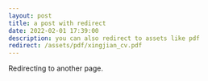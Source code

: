 ```yaml
---
layout: post
title: a post with redirect
date: 2022-02-01 17:39:00
description: you can also redirect to assets like pdf
redirect: /assets/pdf/xingjian_cv.pdf
---
```


Redirecting to another page.

